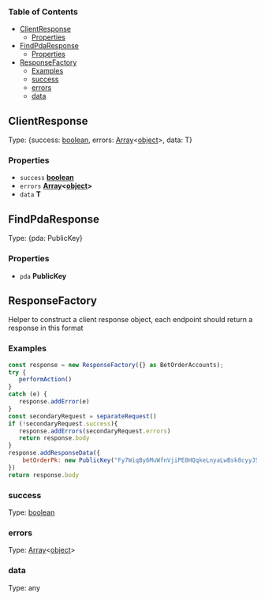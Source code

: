 <!-- Generated by documentation.js. Update this documentation by updating the source code. -->

### Table of Contents

*   [ClientResponse][1]
    *   [Properties][2]
*   [FindPdaResponse][3]
    *   [Properties][4]
*   [ResponseFactory][5]
    *   [Examples][6]
    *   [success][7]
    *   [errors][8]
    *   [data][9]

## ClientResponse

Type: {success: [boolean][10], errors: [Array][11]<[object][12]>, data: T}

### Properties

*   `success` **[boolean][10]**&#x20;
*   `errors` **[Array][11]<[object][12]>**&#x20;
*   `data` **T**&#x20;

## FindPdaResponse

Type: {pda: PublicKey}

### Properties

*   `pda` **PublicKey**&#x20;

## ResponseFactory

Helper to construct a client response object, each endpoint should return a response in this format

### Examples

```javascript
const response = new ResponseFactory({} as BetOrderAccounts);
try {
   performAction()
}
catch (e) {
   response.addError(e)
}
const secondaryRequest = separateRequest()
if (!secondaryRequest.success){
   response.addErrors(secondaryRequest.errors)
   return response.body
}
response.addResponseData({
    betOrderPk: new PublicKey("Fy7WiqBy6MuWfnVjiPE8HQqkeLnyaLwBsk8cyyJ5WD8X")
})
return response.body
```

### success

Type: [boolean][10]

### errors

Type: [Array][11]<[object][12]>

### data

Type: any

[1]: #clientresponse

[2]: #properties

[3]: #findpdaresponse

[4]: #properties-1

[5]: #responsefactory

[6]: #examples

[7]: #success

[8]: #errors

[9]: #data

[10]: https://developer.mozilla.org/docs/Web/JavaScript/Reference/Global_Objects/Boolean

[11]: https://developer.mozilla.org/docs/Web/JavaScript/Reference/Global_Objects/Array

[12]: https://developer.mozilla.org/docs/Web/JavaScript/Reference/Global_Objects/Object
